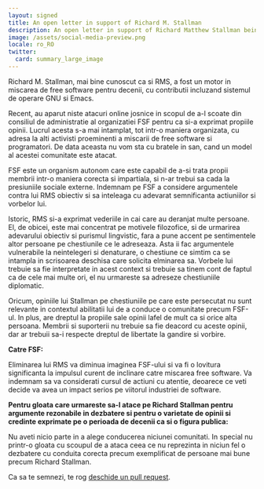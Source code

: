 ```yaml
---
layout: signed
title: An open letter in support of Richard M. Stallman
description: An open letter in support of Richard Matthew Stallman being reinstated by the Free Software Foundation
image: /assets/social-media-preview.png
locale: ro_RO
twitter:
  card: summary_large_image
---
```


Richard M. Stallman, mai bine cunoscut ca si RMS,
a fost un motor in miscarea de free software pentru
decenii, cu contributii incluzand sistemul de operare
GNU si Emacs.

Recent, au aparut niste atacuri online josnice
in scopul de a-l scoate din consiliul de administratie
al organizatiei FSF pentru ca si-a exprimat propiile
opinii. Lucrul acesta s-a mai intamplat, tot intr-o
maniera organizata, cu adresa la alti activisti proeminenti
a miscarii de free software si programatori.
De data aceasta nu vom sta cu bratele in san, cand un
model al acestei comunitate este atacat.

FSF este un organism autonom care este capabil de a-si
trata propii membrii intr-o maniera corecta si impartiala,
si n-ar trebui sa cada la presiuniile sociale externe.
Indemnam pe FSF a considere argumentele contra lui RMS
obiectiv si sa inteleaga cu adevarat semnificanta
actiuniilor si vorbelor lui.

Istoric, RMS si-a exprimat vederiile in cai care au deranjat
multe persoane. El, de obicei, este mai concentrat pe
motivele filozofice, si de urmarirea adevarului obiectiv
si purismul lingvistic, fara a pune accent pe sentimentele
altor persoane pe chestiunile ce le adreseaza. Asta ii fac
argumentele vulnerabile la neintelegeri si denaturare, o 
chestiune ce simtim ca se intampla in scrisoarea deschisa
care solicita elminarea sa.
Vorbele lui trebuie sa fie interpretate in acest context
si trebuie sa tinem cont de faptul ca de cele mai multe ori,
el nu urmareste sa adreseze chestiuniile diplomatic.

Oricum, opiniile lui Stallman pe chestiuniile pe care este 
persecutat nu sunt relevante in contextul abilitatii lui
de a conduce o comunitate precum FSF-ul.
In plus, are dreptul la propiile sale opinii lafel de mult
ca si orice alta persoana. Membrii si suporterii nu trebuie
sa fie deacord cu aceste opinii, dar ar trebuii sa-i respecte
dreptul de libertate la gandire si vorbire.

**Catre FSF:**

Eliminarea lui RMS va diminua imaginea FSF-ului si va fi o
lovitura significanta la impulsul curent de inclinare catre
miscarea free software.
Va indemnam sa va considerati cursul de actiuni cu atentie,
deoarece ce veti decide va avea un impact serios pe viitorul
industriei de software.

**Pentru gloata care urmareste sa-l atace pe Richard Stallman
pentru argumente rezonabile in dezbatere si pentru o varietate
de opinii si credinte exprimate pe o perioada de decenii ca si
o figura publica:**

Nu aveti nicio parte in a alege conducerea niciunei comunitati.
In special nu printr-o gloata cu scoupul de a ataca ceea ce nu
reprezinta in niciun fel o dezbatere cu conduita corecta precum
exemplificat de persoane mai bune precum Richard Stallman.

Ca sa te semnezi, te rog [deschide un pull request](https://github.com/rms-support-letter/rms-support-letter.github.io/pulls).
